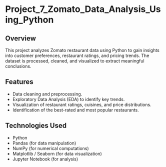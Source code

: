 # Project_7_Zomato_Data_Analysis_Using_Python

## Overview
This project analyzes Zomato restaurant data using Python to gain insights into customer preferences, restaurant ratings, and pricing trends. The dataset is processed, cleaned, and visualized to extract meaningful conclusions. 

## Features
- Data cleaning and preprocessing.
- Exploratory Data Analysis (EDA) to identify key trends. 
- Visualization of restaurant ratings, cuisines, and price distributions.
- Identification of the best-rated and most popular restaurants.

## Technologies Used
- Python
- Pandas (for data manipulation)
- NumPy (for numerical computations)
- Matplotlib / Seaborn (for data visualization)
- Jupyter Notebook (for analysis)

